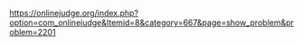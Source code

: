 https://onlinejudge.org/index.php?option=com_onlinejudge&Itemid=8&category=667&page=show_problem&problem=2201